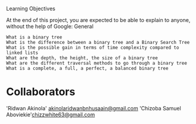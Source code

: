Learning Objectives

At the end of this project, you are expected to be able to explain to anyone, without the help of Google:
General

    What is a binary tree
    What is the difference between a binary tree and a Binary Search Tree
    What is the possible gain in terms of time complexity compared to linked lists
    What are the depth, the height, the size of a binary tree
    What are the different traversal methods to go through a binary tree
    What is a complete, a full, a perfect, a balanced binary tree

# Collaborators
'Ridwan Akinola' <akinolaridwanbnhusaain@gmail.com>
'Chizoba Samuel Aboviekie'<chizzwhite63@gmail.com>


